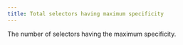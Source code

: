 ```yaml
---
title: Total selectors having maximum specificity
---
```


The number of selectors having the maximum specificity.
